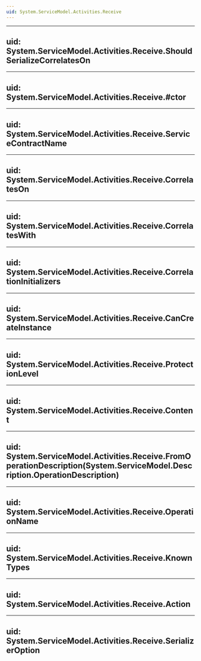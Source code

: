 ```yaml
---
uid: System.ServiceModel.Activities.Receive
---
```


---
uid: System.ServiceModel.Activities.Receive.ShouldSerializeCorrelatesOn
---

---
uid: System.ServiceModel.Activities.Receive.#ctor
---

---
uid: System.ServiceModel.Activities.Receive.ServiceContractName
---

---
uid: System.ServiceModel.Activities.Receive.CorrelatesOn
---

---
uid: System.ServiceModel.Activities.Receive.CorrelatesWith
---

---
uid: System.ServiceModel.Activities.Receive.CorrelationInitializers
---

---
uid: System.ServiceModel.Activities.Receive.CanCreateInstance
---

---
uid: System.ServiceModel.Activities.Receive.ProtectionLevel
---

---
uid: System.ServiceModel.Activities.Receive.Content
---

---
uid: System.ServiceModel.Activities.Receive.FromOperationDescription(System.ServiceModel.Description.OperationDescription)
---

---
uid: System.ServiceModel.Activities.Receive.OperationName
---

---
uid: System.ServiceModel.Activities.Receive.KnownTypes
---

---
uid: System.ServiceModel.Activities.Receive.Action
---

---
uid: System.ServiceModel.Activities.Receive.SerializerOption
---
